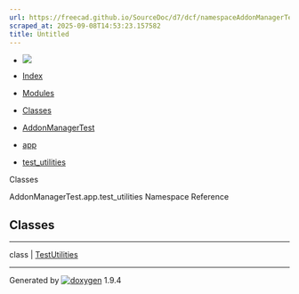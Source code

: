 ```yaml
---
url: https://freecad.github.io/SourceDoc/d7/dcf/namespaceAddonManagerTest_1_1app_1_1test__utilities.html
scraped_at: 2025-09-08T14:53:23.157582
title: Untitled
---
```


  * [ ![](https://www.freecad.org/svg/logo-freecad.svg) ](https://freecadweb.org "FreeCAD")
  * [Index](../../index.html "Index")
  * [Modules](../../modules.html "Modules list")
  * [Classes](../../annotated.html "Annotated list")

  * [AddonManagerTest](../../d9/dd4/namespaceAddonManagerTest.html)
  * [app](../../d0/d7d/namespaceAddonManagerTest_1_1app.html)
  * [test_utilities](../../d7/dcf/namespaceAddonManagerTest_1_1app_1_1test__utilities.html)

Classes

AddonManagerTest.app.test_utilities Namespace Reference

##  Classes  
  
---  
class | [TestUtilities](../../dc/d08/classAddonManagerTest_1_1app_1_1test__utilities_1_1TestUtilities.html)  
  
* * *

Generated by
[![doxygen](../../doxygen.svg)](https://www.doxygen.org/index.html) 1.9.4


